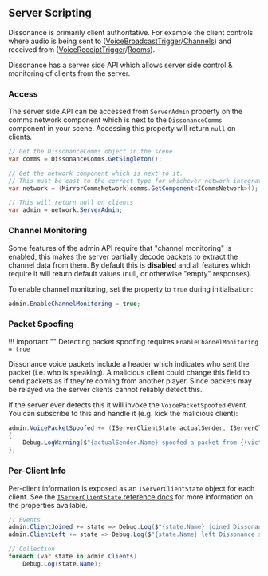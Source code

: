 ## Server Scripting

Dissonance is primarily client authoritative. For example the client controls where audio is being sent to ([VoiceBroadcastTrigger](../Reference/Components/Voice-Broadcast-Trigger.md)/[Channels](Directly-Using-Channels.md)) and received from ([VoiceReceiptTrigger](../Reference/Components/Voice-Receipt-Trigger.md)/[Rooms](../Reference/Other/Rooms.md)).

Dissonance has a server side API which allows server side control & monitoring of clients from the server.

### Access

The server side API can be accessed from `ServerAdmin` property on the comms network component which is next to the `DissonanceComms` component in your scene. Accessing this property will return `null` on clients.

```csharp
// Get the DissonanceComms object in the scene
var comms = DissonanceComms.GetSingleton();

// Get the network component which is next to it.
// This must be cast to the correct type for whichever network integration you are using!
var network = (MirrorCommsNetwork)comms.GetComponent<ICommsNetwork>();

// This will return null on clients
var admin = network.ServerAdmin;
```

### Channel Monitoring

Some features of the admin API require that "channel monitoring" is enabled, this makes the server partially decode packets to extract the channel data from them. By default this is **disabled** and all features which require it will return default values (null, or otherwise "empty" responses).

To enable channel monitoring, set the property to `true` during initialisation:

```csharp
admin.EnableChannelMonitoring = true;
```

### Packet Spoofing

!!! important ""
    Detecting packet spoofing requires `EnableChannelMonitoring = true`

Dissonance voice packets include a header which indicates who sent the packet (i.e. who is speaking). A malicious client could change this field to send packets as if they're coming from another player. Since packets may be relayed via the server clients cannot reliably detect this.

If the server ever detects this it will invoke the `VoicePacketSpoofed` event. You can subscribe to this and handle it (e.g. kick the malicious client):

```csharp
admin.VoicePacketSpoofed += (IServerClientState actualSender, IServerClientState? victim) =>
{
    Debug.LogWarning($"{actualSender.Name} spoofed a packet from {(victim?.Name ?? "nobody")}.");
};
```

### Per-Client Info

Per-client information is exposed as an `IServerClientState` object for each client. See the [`IServerClientState` reference docs](../Reference/Networking/IServerClientState.md) for more information on the properties available.

```csharp
// Events
admin.ClientJoined += state => Debug.Log($"{state.Name} joined Dissonance session")`;
admin.ClientLeft += state => Debug.Log($"{state.Name} left Dissonance session")`;

// Collection
foreach (var state in admin.Clients)
    Debug.Log(state.Name);
```